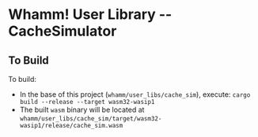 # Whamm! User Library -- CacheSimulator #

## To Build ##

To build:
- In the base of this project (`whamm/user_libs/cache_sim`), execute: `cargo build --release --target wasm32-wasip1`
- The built `wasm` binary will be located at `whamm/user_libs/cache_sim/target/wasm32-wasip1/release/cache_sim.wasm`

